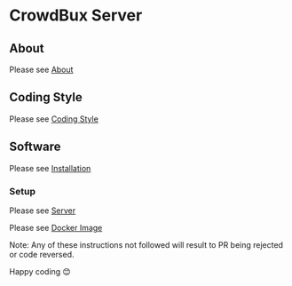 # CrowdBux Server

## About

Please see [About](/Documentation/About.md)

## Coding Style

Please see [Coding Style]()

## Software

Please see [Installation](/Documentation/Installation.md#software)

### Setup

Please see [Server](/Documentation/Installation.md#setup)

Please see [Docker Image](/Documentation/Installation.md#docker)

Note: Any of these instructions not followed will result to PR being rejected or code reversed.

Happy coding 😊
